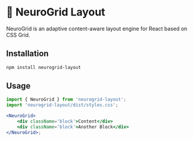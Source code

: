 # 🧠 NeuroGrid Layout

NeuroGrid is an adaptive content-aware layout engine for React based on CSS Grid.

## Installation

```bash
npm install neurogrid-layout
```

## Usage

```jsx
import { NeuroGrid } from 'neurogrid-layout';
import 'neurogrid-layout/dist/styles.css';

<NeuroGrid>
    <div className='block'>Content</div>
    <div className='block'>Another Block</div>
</NeuroGrid>;
```
